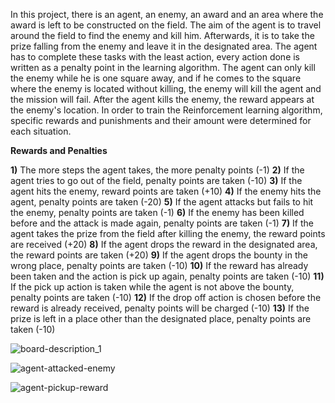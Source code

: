 In this project, there is an agent, an enemy, an award and an area where the award is left to be constructed on the field. The aim of the agent is to travel around the field to find the enemy and kill him. Afterwards, it is to take the prize falling from the enemy and leave it in the designated area. The agent has to complete these tasks with the least action, every action done is written as a penalty point in the learning algorithm. The agent can only kill the enemy while he is one square away, and if he comes to the square where the enemy is located without killing, the enemy will kill the agent and the mission will fail. After the agent kills the enemy, the reward appears at the enemy's location. In order to train the Reinforcement learning algorithm, specific rewards and punishments and their amount were determined for each situation.

**Rewards and Penalties**

**1)** The more steps the agent takes, the more penalty points (-1)
**2)** If the agent tries to go out of the field, penalty points are taken  (-10)
**3)** If the agent hits the enemy, reward points are taken (+10)
**4)** If the enemy hits the agent, penalty points are taken  (-20)
**5)** If the agent attacks but fails to hit the enemy, penalty points are taken (-1)
**6)** If the enemy has been killed before and the attack is made again, penalty points are taken (-1)
**7)** If the agent takes the prize from the field after killing the enemy, the reward points are received (+20)
**8)** If the agent drops the reward in the designated area, the reward points are taken (+20)
**9)** If the agent drops the bounty in the wrong place, penalty points are taken  (-10)
**10)** If the reward has already been taken and the action is pick up again, penalty points are taken  (-10)
**11)** If the pick up action is taken while the agent is not above the bounty, penalty points are taken  (-10)
**12)** If the drop off action is chosen before the reward is already received, penalty points will be charged  (-10)
**13)** If the prize is left in a place other than the designated place, penalty points are taken (-10)

![board-description_1](https://user-images.githubusercontent.com/64321774/236809039-8f14fd05-80f5-4300-bb8c-74efb154182a.png)

![agent-attacked-enemy](https://user-images.githubusercontent.com/64321774/236809726-2aa0578d-4789-4b44-84a7-2fd038ff4d5f.png)

![agent-pickup-reward](https://user-images.githubusercontent.com/64321774/236809750-f3c4e997-4995-435e-b41b-4fa2f6fc43e2.png)
